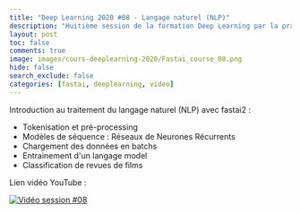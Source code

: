 ```yaml
---
title: "Deep Learning 2020 #08 - Langage naturel (NLP)"
description: "Huitième session de la formation Deep Learning par la pratique 2020."
layout: post
toc: false
comments: true
image: images/cours-deeplearning-2020/Fastai_course_08.png
hide: false
search_exclude: false
categories: [fastai, deeplearning, video]
---
```


Introduction au traitement du langage naturel (NLP) avec fastai2 :
- Tokenisation et pré-processing
- Modèles de séquence : Réseaux de Neurones Récurrents
- Chargement des données en batchs
- Entrainement d'un langage model
- Classification de revues de films

Lien vidéo YouTube :

[![Vidéo session #08](https://img.youtube.com/vi/10Oa3YBrAQ4/0.jpg)](https://www.youtube.com/watch?v=10Oa3YBrAQ4)
